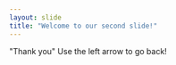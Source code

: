 ```yaml
---
layout: slide
title: "Welcome to our second slide!"
---
```

"Thank you"
Use the left arrow to go back!
